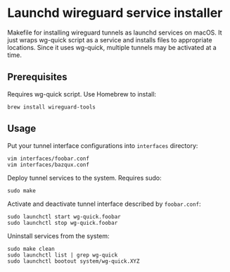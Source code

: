 # Launchd wireguard service installer

Makefile for installing wireguard tunnels as launchd services on macOS. It
just wraps wg-quick script as a service and installs files to appropriate
locations. Since it uses wg-quick, multiple tunnels may be activated at a time.


## Prerequisites

Requires wg-quick script. Use Homebrew to install:

```
brew install wireguard-tools
```


## Usage

Put your tunnel interface configurations into `interfaces` directory:

```
vim interfaces/foobar.conf
vim interfaces/bazqux.conf
```

Deploy tunnel services to the system. Requires sudo:

```
sudo make
```

Activate and deactivate tunnel interface described by `foobar.conf`:

```
sudo launchctl start wg-quick.foobar
sudo launchctl stop wg-quick.foobar
```

Uninstall services from the system:

```
sudo make clean
sudo launchctl list | grep wg-quick
sudo launchctl bootout system/wg-quick.XYZ
```
